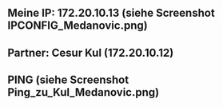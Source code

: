 ## Meine IP: 172.20.10.13 (siehe Screenshot IPCONFIG_Medanovic.png)
## Partner: Cesur Kul (172.20.10.12)

## PING (siehe Screenshot Ping_zu_Kul_Medanovic.png)

